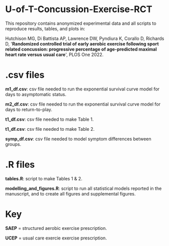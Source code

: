 # U-of-T-Concussion-Exercise-RCT
This repository contains anonymized experimental data and all scripts to reproduce results, tables, and plots in:

Hutchison MG, Di Battista AP, Lawrence DW, Pyndiura K, Corallo D, Richards D, '**Randomized controlled trial of early aerobic exercise following sport related concussion: progressive percentage of age-predicted maximal heart rate versus usual care**', PLOS One 2022.


# .csv files
**m1_df.csv**: csv file needed to run the exponential survival curve model for days to asymptomatic status. 

**m2_df.csv**: csv file needed to run the exponential survival curve model for days to return-to-play. 

**t1_df.csv**: csv file needed to make Table 1.  

**t1_df.csv**: csv file needed to make Table 2. 

**symp_df.csv**: csv file needed to model symptom differences between groups. 


# .R files
**tables.R**: script to make Tables 1 & 2. 

**modelling_and_figures.R**: script to run all statistical models reported in the manuscript, and to create all figures and supplemental figures. 


# Key
**SAEP** = structured aerobic exercise prescription. 

**UCEP** = usual care exercie exercise prescription. 

